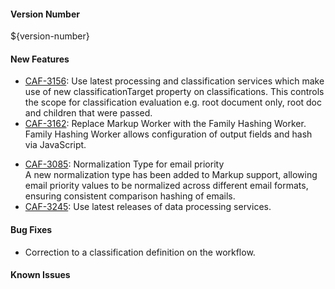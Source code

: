 #### Version Number
${version-number}

#### New Features
* [CAF-3156](https://jira.autonomy.com/browse/CAF-3156): Use latest processing and classification services which make use of new classificationTarget property on classifications. This controls the scope for classification evaluation e.g. root document only, root doc and children that were passed.
* [CAF-3162](https://jira.autonomy.com/browse/CAF-3162): Replace Markup Worker with the Family Hashing Worker. Family Hashing Worker allows configuration of output fields and hash via JavaScript.
- [CAF-3085](https://jira.autonomy.com/browse/CAF-3085): Normalization Type for email priority  
  A new normalization type has been added to Markup support, allowing email priority values to be normalized across different email formats, ensuring consistent comparison hashing of emails.
- [CAF-3245](https://jira.autonomy.com/browse/CAF-3245): Use latest releases of data processing services.

#### Bug Fixes
* Correction to a classification definition on the workflow.

#### Known Issues
